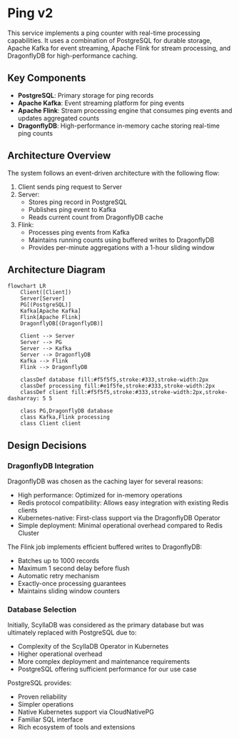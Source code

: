 # Ping v2

This service implements a ping counter with real-time processing capabilities. It uses a combination of PostgreSQL for durable storage, Apache Kafka for event streaming, Apache Flink for stream processing, and DragonflyDB for high-performance caching.

## Key Components

- **PostgreSQL**: Primary storage for ping records
- **Apache Kafka**: Event streaming platform for ping events
- **Apache Flink**: Stream processing engine that consumes ping events and updates aggregated counts
- **DragonflyDB**: High-performance in-memory cache storing real-time ping counts

## Architecture Overview

The system follows an event-driven architecture with the following flow:

1. Client sends ping request to Server
2. Server:
   - Stores ping record in PostgreSQL
   - Publishes ping event to Kafka
   - Reads current count from DragonflyDB cache
3. Flink:
   - Processes ping events from Kafka
   - Maintains running counts using buffered writes to DragonflyDB
   - Provides per-minute aggregations with a 1-hour sliding window

## Architecture Diagram

```mermaid
flowchart LR
    Client([Client])
    Server[Server]
    PG[(PostgreSQL)]
    Kafka[Apache Kafka]
    Flink[Apache Flink]
    DragonflyDB[(DragonflyDB)]
    
    Client --> Server
    Server --> PG
    Server --> Kafka
    Server --> DragonflyDB
    Kafka --> Flink
    Flink --> DragonflyDB
    
    classDef database fill:#f5f5f5,stroke:#333,stroke-width:2px
    classDef processing fill:#e1f5fe,stroke:#333,stroke-width:2px
    classDef client fill:#f5f5f5,stroke:#333,stroke-width:2px,stroke-dasharray: 5 5
    
    class PG,DragonflyDB database
    class Kafka,Flink processing
    class Client client
```

## Design Decisions

### DragonflyDB Integration

DragonflyDB was chosen as the caching layer for several reasons:
- High performance: Optimized for in-memory operations
- Redis protocol compatibility: Allows easy integration with existing Redis clients
- Kubernetes-native: First-class support via the DragonflyDB Operator
- Simple deployment: Minimal operational overhead compared to Redis Cluster

The Flink job implements efficient buffered writes to DragonflyDB:
- Batches up to 1000 records
- Maximum 1 second delay before flush
- Automatic retry mechanism
- Exactly-once processing guarantees
- Maintains sliding window counters

### Database Selection

Initially, ScyllaDB was considered as the primary database but was ultimately replaced with PostgreSQL due to:
- Complexity of the ScyllaDB Operator in Kubernetes
- Higher operational overhead
- More complex deployment and maintenance requirements
- PostgreSQL offering sufficient performance for our use case

PostgreSQL provides:
- Proven reliability
- Simpler operations
- Native Kubernetes support via CloudNativePG
- Familiar SQL interface
- Rich ecosystem of tools and extensions
